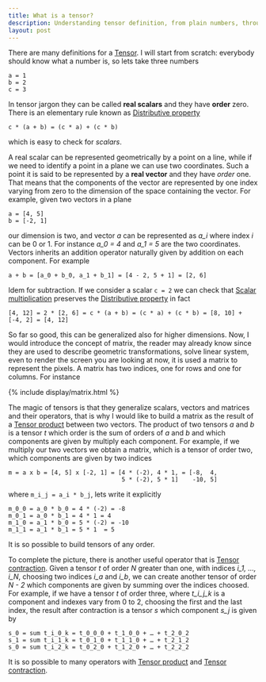 ```yaml
---
title: What is a tensor?
description: Understanding tensor definition, from plain numbers, through vectors and matrices, to tensors.
layout: post
---
```


There are many definitions for a [Tensor][1]. I will start from scratch: everybody
should know what a number is, so lets take three numbers

```
a = 1
b = 2
c = 3
```

In tensor jargon they can be called **real scalars** and they have **order** zero.
There is an elementary rule known as [Distributive property][2]

```
c * (a + b) = (c * a) + (c * b)
```

which is easy to check for *scalars*.

A real scalar can be represented geometrically by a point on a line, while if we
need to identify a point in a plane we can use two coordinates. Such a point it is said to be represented by a **real vector** and they have *order* one.
That means that the components of the vector are represented by one index varying
from zero to the dimension of the space containing the vector.
For example, given two vectors in a plane

```
a = [4, 5]
b = [-2, 1]
```

our dimension is two, and vector *a* can be represented as *a_i* where index *i*
can be 0 or 1. For instance *a_0 = 4* and *a_1 = 5* are the two coordinates.
Vectors inherits an addition operator naturally given by addition on each component. For example

```
a + b = [a_0 + b_0, a_1 + b_1] = [4 - 2, 5 + 1] = [2, 6]
```

Idem for subtraction. If we consider a scalar `c = 2` we can check that [Scalar multiplication][3] preserves the [Distributive property][2] in fact

```
[4, 12] = 2 * [2, 6] = c * (a + b) = (c * a) + (c * b) = [8, 10] + [-4, 2] = [4, 12]
```

So far so good, this can be generalized also for higher dimensions. Now, I would
introduce the concept of matrix, the reader may already know since they are used
to describe geometric transformations, solve linear system, even to render the screen
you are looking at now, it is used a matrix to represent the pixels.
A matrix has two indices, one for rows and one for columns. For instance

{% include display/matrix.html %}

The magic of tensors is that they generalize scalars, vectors and matrices and their operators,
that is why I would like to build a matrix as the result of a [Tensor product][4]
between two vectors.
The product of two tensors *a* and *b* is a tensor *t* which order is the sum of orders of *a* and *b* and which components are given by multiply each component.
For example, if we multiply our two vectors we obtain a matrix, which is a tensor of order two, which components are given by two indices

```
m = a x b = [4, 5] x [-2, 1] = [4 * (-2), 4 * 1, = [-8,  4,
                                5 * (-2), 5 * 1]    -10, 5]
```

where `m_i_j = a_i * b_j`, lets write it explicitly

```
m_0_0 = a_0 * b_0 = 4 * (-2) = -8
m_0_1 = a_0 * b_1 = 4 * 1 = 4
m_1_0 = a_1 * b_0 = 5 * (-2) = -10
m_1_1 = a_1 * b_1 = 5 * 1  = 5
```

It is so possible to build tensors of any order.

To complete the picture, there is another useful operator that is [Tensor contraction][5].
Given a tensor *t* of order *N* greater than one, with indices *i_1, …, i_N*,
choosing two indices *i_a* and *i_b*, we can create another tensor of order *N - 2*
which components are given by summing over the indices choosed.
For example, if we have a tensor *t* of order three, where *t_i_j_k* is a component
and indexes vary from 0 to 2, choosing the first and the last index, the result
after contraction is a tensor *s* which component *s_j* is given by

```
s_0 = sum t_i_0_k = t_0_0_0 + t_1_0_0 + … + t_2_0_2
s_1 = sum t_i_1_k = t_0_1_0 + t_1_1_0 + … + t_2_1_2
s_0 = sum t_i_2_k = t_0_2_0 + t_1_2_0 + … + t_2_2_2
```

It is so possible to many operators with [Tensor product][4] and [Tensor contraction][5].

  [1]: https://en.wikipedia.org/wiki/Tensor "Tensor"
  [2]: https://en.wikipedia.org/wiki/Distributive_property "Distributive property"
  [3]: https://en.wikipedia.org/wiki/Scalar_multiplication "Scalar multiplication"
  [4]: https://en.wikipedia.org/wiki/Tensor_product "Tensor product"
  [5]: https://en.wikipedia.org/wiki/Tensor_contraction "Tensor contraction"

